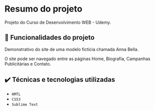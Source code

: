 # Resumo do projeto
Projeto do Curso de Desenvolvimento WEB - Udemy.

## 🔨 Funcionalidades do projeto
Demonstrativo do site de uma modelo fictícia chamada Anna Bella.

O site pode ser navegado entre as páginas Home, Biografia, Campanhas Publicitárias e Contato.

## ✔️ Técnicas e tecnologias utilizadas

- ``HMTL``
- ``CSS3``
- ``Sublime Text``